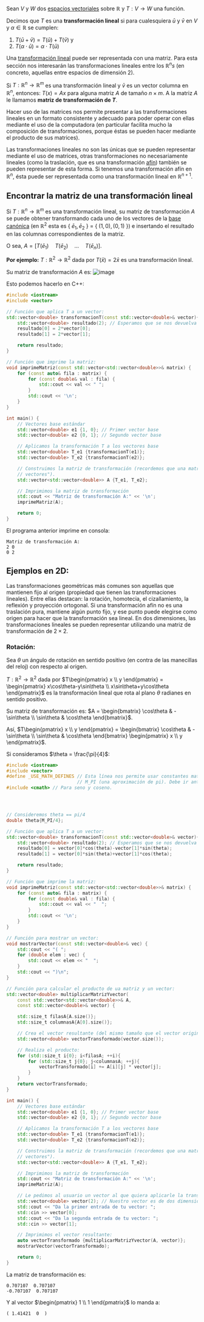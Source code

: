 Sean $V$ y $W$ dos [espacios vectoriales](https://es.wikipedia.org/wiki/Espacio_vectorial) sobre $\mathbb{R}$ y $T:V \to W$ una función.

Decimos que $T$ es una **transformación lineal** si para cualesquiera $\bar{u}$ y $\bar{v}$ en $V$ y $\alpha \in \mathbb{R}$ se cumplen:
1. $T(\bar{u}+\bar{v})=T(\bar{u})+T(\bar{v})$ y
2. $T(\alpha \cdot \bar{u})=\alpha \cdot T(\bar{u})$

Una [transformación lineal](https://www.youtube.com/watch?v=kYB8IZa5AuE) puede ser representada con una matriz. Para esta sección nos interesarán las transformaciones lineales entre los $\mathbb{R}^n$*s* (en concreto, aquellas entre espacios de dimensión 2).

Si $T:\mathbb{R}^n \to \mathbb{R}^m$ es una transformación lineal y $\bar{v}$ es un vector columna en $\mathbb{R}^n$, entonces: $T(x)=Ax$ para alguna matriz $A$ de tamaño $n \times m$. A la matriz $A$ le llamamos **matriz de transformación de $T$**.

Hacer uso de las matrices nos permite presentar a las transformaciones lineales en un formato consistente y adecuado para poder operar con ellas mediante el uso de la computadora (en particular facilita mucho la composición de transformaciones, porque éstas se pueden hacer mediante el producto de sus matrices).

Las transformaciones lineales no son las únicas que se pueden representar mediante el uso de matrices, otras transformaciones no necesariamente lineales (como la traslación, que es una transformación [afín](https://en.wikipedia.org/wiki/Affine_transformation)) también se pueden representar de esta forma. Si tenemos una transformación afín en $\mathbb{R}^n$, ésta puede ser representada como una transformación lineal en $\mathbb{R}^{n+1}$.

## Encontrar la matriz de una transformación lineal

Si $T:\mathbb{R}^n \to \mathbb{R}^m$ es una transformación lineal, su matriz de transformación $A$ se puede obtener transformando cada uno de los vectores de la [base canónica](https://es.wikipedia.org/wiki/Base_can%C3%B3nica) (en $\mathbb{R}^2$ esta es { $\bar{e}_1, \bar{e}_2$ } $=$ { $(1,0), (0,1)$ }) e insertando el resultado en las columnas correspondientes de la matriz.

O sea, $A=[T(\bar{e}_1)\quad T(\bar{e}_2) \quad...\quad T(\bar{e}_n)]$.

**Por ejemplo:** $T:\mathbb{R}^2 \to \mathbb{R}^2$ dada por $T(\bar{x})=2\bar{x}$ es una transformación lineal.

Su matriz de transformación $A$ es: 
![image](https://github.com/user-attachments/assets/c9d2111b-7be8-46ba-a4b5-b508280cbf9b)


Esto podemos hacerlo en C++:
```c++
#include <iostream>
#include <vector>

// Función que aplica T a un vector:
std::vector<double> transformacionT(const std::vector<double>& vector){
    std::vector<double> resultado(2); // Esperamos que se nos devuelva un vector en R2
    resultado[0] = 2*vector[0];
    resultado[1] = 2*vector[1];

    return resultado;
}

// Función que imprime la matriz:
void imprimeMatriz(const std::vector<std::vector<double>>& matrix) {
    for (const auto& fila : matrix) {
        for (const double& val : fila) {
            std::cout << val << " ";
        }
        std::cout << '\n';
    }
}

int main() {
    // Vectores base estándar
    std::vector<double> e1 {1, 0}; // Primer vector base
    std::vector<double> e2 {0, 1}; // Segundo vector base

    // Aplicamos la transformación T a los vectores base
    std::vector<double> T_e1 {transformacionT(e1)};
    std::vector<double> T_e2 {transformacionT(e2)};

    // Construimos la matriz de transformación (recordemos que una matriz es un "vector de 
    // vectores").
    std::vector<std::vector<double>> A {T_e1, T_e2};

    // Imprimimos la matriz de transformación
    std::cout << "Matriz de transformación A:" << '\n';
    imprimeMatriz(A);

    return 0;
}
```
El programa anterior imprime en consola:
```
Matriz de transformación A:
2 0
0 2
```
## Ejemplos en 2D:

Las transformaciones geométricas más comunes son aquellas que mantienen fijo al origen (propiedad que tienen las transformaciones lineales). Entre ellas destacan: la rotación, homotecia, el cizallamiento, la reflexión y proyección ortogonal. Si una transformación afín no es una traslación pura, mantiene algún punto fijo, y ese punto puede elegirse como origen para hacer que la transformación sea lineal. En dos dimensiones, las transformaciones lineales se pueden representar utilizando una matriz de transformación de $2 \times 2$.

### Rotación:

Sea $\theta$ un ángulo de rotación en sentido positivo (en contra de las manecillas del reloj) con respecto al origen. 

$T:\mathbb{R}^2 \to \mathbb{R}^2$ dada por $T\begin{pmatrix} x \\ y \end{pmatrix} = \begin{pmatrix} x\cos\theta-y\sin\theta \\ x\sin\theta+y\cos\theta \end{pmatrix}$ es la transformación lineal que rota al plano $\theta$ radianes en sentido positivo.

Su matriz de transformación es: $A = \begin{bmatrix} \cos\theta & -\sin\theta \\ \sin\theta & \cos\theta \end{bmatrix}$.

Así, $T\begin{pmatrix} x \\ y \end{pmatrix} = \begin{bmatrix} \cos\theta & -\sin\theta \\ \sin\theta & \cos\theta \end{bmatrix} \begin{pmatrix} x \\ y \end{pmatrix}$.

Si consideramos $\theta = \frac{\pi}{4}$:
```c++
#include <iostream>
#include <vector>
#define _USE_MATH_DEFINES // Esta línea nos permite usar constantes matemáticas como 
                          // M_PI (una aproximación de pi). Debe ir antes de <cmath>
#include <cmath> // Para seno y coseno.




// Consideremos theta == pi/4
double theta{M_PI/4};

// Función que aplica T a un vector:
std::vector<double> transformacionT(const std::vector<double>& vector){
    std::vector<double> resultado(2); // Esperamos que se nos devuelva un vector en R2
    resultado[0] = vector[0]*cos(theta)-vector[1]*sin(theta);
    resultado[1] = vector[0]*sin(theta)+vector[1]*cos(theta);

    return resultado;
}

// Función que imprime la matriz:
void imprimeMatriz(const std::vector<std::vector<double>>& matrix) {
    for (const auto& fila : matrix) {
        for (const double& val : fila) {
            std::cout << val << "  ";
        }
        std::cout << '\n';
    }
}

// Función para mostrar un vector:
void mostrarVector(const std::vector<double>& vec) {
    std::cout << "( ";
    for (double elem : vec) {
        std::cout << elem << "  ";
    }
    std::cout << ")\n";
}

// Función para calcular el producto de ua matriz y un vector:
std::vector<double> multiplicarMatrizYvector(
    const std::vector<std::vector<double>>& A,
    const std::vector<double>& vector) {

    std::size_t filasA{A.size()};
    std::size_t columnasA{A[0].size()};

    // Crea el vector resultante (del mismo tamaño que el vector original):
    std::vector<double> vectorTransformado(vector.size());

    // Realiza el producto:
    for (std::size_t i{0}; i<filasA; ++i){
        for (std::size_t j{0}; j<columnasA; ++j){
            vectorTransformado[i] += A[i][j] * vector[j];            
        }
    }
    return vectorTransformado;
}

int main() {
    // Vectores base estándar
    std::vector<double> e1 {1, 0}; // Primer vector base
    std::vector<double> e2 {0, 1}; // Segundo vector base

    // Aplicamos la transformación T a los vectores base
    std::vector<double> T_e1 {transformacionT(e1)};
    std::vector<double> T_e2 {transformacionT(e2)};

    // Construimos la matriz de transformación (recordemos que una matriz es un "vector de 
    // vectores").
    std::vector<std::vector<double>> A {T_e1, T_e2};

    // Imprimimos la matriz de transformación
    std::cout << "Matriz de transformación A:" << '\n';
    imprimeMatriz(A);

    // Le pedimos al usuario un vector al que quiera aplicarle la transformación:
    std::vector<double> vector(2); // Nuestro vector es de dos dimensiones.
    std::cout << "Da la primer entrada de tu vector: ";
    std::cin >> vector[0];
    std::cout << "Da la segunda entrada de tu vector: ";
    std::cin >> vector[1];

    // Imprimimos el vector resultante:
    auto vectorTransformado {multiplicarMatrizYvector(A, vector)};
    mostrarVector(vectorTransformado);

    return 0;
}
```
La matriz de transformación es:
```
0.707107  0.707107  
-0.707107  0.707107  
```
Y al vector $\begin{pmatrix} 1 \\ 1 \end{pmatrix}$ lo manda a:
```
( 1.41421  0  )
```
